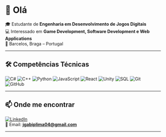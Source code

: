 # 👋 Olá

🎓 Estudante de **Engenharia em Desenvolvimento de Jogos Digitais**  
💻 Interessado em **Game Development, Software Development e Web Applications**  
📍 Barcelos, Braga – Portugal  

---

## 🛠️ Competências Técnicas  

![C#](https://img.shields.io/badge/Code-C%23-239120?logo=csharp&logoColor=white)  ![C++](https://img.shields.io/badge/Code-C++-00599C?logo=cplusplus&logoColor=white)  ![Python](https://img.shields.io/badge/Code-Python-3776AB?logo=python&logoColor=white)  ![JavaScript](https://img.shields.io/badge/Code-JavaScript-F7DF1E?logo=javascript&logoColor=black)  ![React](https://img.shields.io/badge/Framework-React-61DAFB?logo=react&logoColor=black)  ![Unity](https://img.shields.io/badge/Engine-Unity-000000?logo=unity&logoColor=white)  ![SQL](https://img.shields.io/badge/Database-SQL-4479A1?logo=postgresql&logoColor=white)  ![Git](https://img.shields.io/badge/Version%20Control-Git-F05032?logo=git&logoColor=white)  ![GitHub](https://img.shields.io/badge/Platform-GitHub-181717?logo=github&logoColor=white)  

---


## 📫 Onde me encontrar  
[![LinkedIn](https://img.shields.io/badge/LinkedIn-blue?logo=linkedin&logoColor=white)](https://www.linkedin.com/in/gabriel-lima-191878385/)  
📧 Email: **jgabiplima04@gmail.com**  

---
